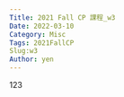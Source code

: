 ```yaml
---
Title: 2021 Fall CP 課程_w3
Date: 2022-03-10
Category: Misc
Tags: 2021FallCP
Slug:w3
Author: yen
---
```


123




